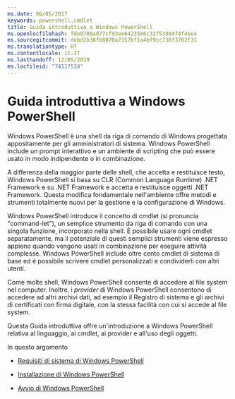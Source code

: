 ```yaml
---
ms.date: 06/05/2017
keywords: powershell,cmdlet
title: Guida introduttiva a Windows PowerShell
ms.openlocfilehash: fde0788a877cf93ee6423566c3275380474f4ee4
ms.sourcegitcommit: debd2b38fb8070a7357bf1a4bf9cc736f3702f31
ms.translationtype: HT
ms.contentlocale: it-IT
ms.lasthandoff: 12/05/2019
ms.locfileid: "74117538"
---
```

# <a name="getting-started-with-windows-powershell"></a>Guida introduttiva a Windows PowerShell
Windows PowerShell è una shell da riga di comando di Windows progettata appositamente per gli amministratori di sistema. Windows PowerShell include un prompt interattivo e un ambiente di scripting che può essere usato in modo indipendente o in combinazione.

A differenza della maggior parte delle shell, che accetta e restituisce testo, Windows PowerShell si basa su CLR (Common Language Runtime) .NET Framework e su .NET Framework e accetta e restituisce oggetti .NET Framework. Questa modifica fondamentale nell'ambiente offre metodi e strumenti totalmente nuovi per la gestione e la configurazione di Windows.

Windows PowerShell introduce il concetto di cmdlet (si pronuncia "command-let"), un semplice strumento da riga di comando con una singola funzione, incorporato nella shell. È possibile usare ogni cmdlet separatamente, ma il potenziale di questi semplici strumenti viene espresso appieno quando vengono usati in combinazione per eseguire attività complesse. Windows PowerShell include oltre cento cmdlet di sistema di base ed è possibile scrivere cmdlet personalizzati e condividerli con altri utenti.

Come molte shell, Windows PowerShell consente di accedere al file system nel computer. Inoltre, i *provider* di Windows PowerShell consentono di accedere ad altri archivi dati, ad esempio il Registro di sistema e gli archivi di certificati con firma digitale, con la stessa facilità con cui si accede al file system.

Questa Guida introduttiva offre un'introduzione a Windows PowerShell relativa al linguaggio, ai cmdlet, ai provider e all'uso degli oggetti.

In questo argomento

- [Requisiti di sistema di Windows PowerShell](../install/Windows-PowerShell-System-Requirements.md)

- [Installazione di Windows PowerShell](../install/Installing-Windows-PowerShell.md)

- [Avvio di Windows PowerShell](Starting-Windows-PowerShell.md)
